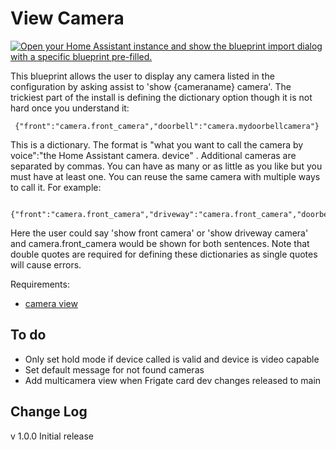 # View Camera


[![Open your Home Assistant instance and show the blueprint import dialog with a specific blueprint pre-filled.](https://my.home-assistant.io/badges/blueprint_import.svg)](https://my.home-assistant.io/redirect/blueprint_import/?blueprint_url=https%3A%2F%2Fraw.githubusercontent.com%2Fdinki%2FView-Assist%2Fmain%2FView+Assist+custom+sentences%2FView+Camera%2Fblueprint-viewcamera.yaml)


This blueprint allows the user to display any camera listed in the configuration by asking assist to 'show \{cameraname\} camera'.  The trickiest part of the install is defining the dictionary option though it is not hard once you understand it:

```
 {"front":"camera.front_camera","doorbell":"camera.mydoorbellcamera"}
```

This is a dictionary.  The format is "what you want to call the camera by voice":"the Home Assistant camera. device" .  Additional cameras are separated by commas.  You can have as many or as little as you like but you must have at least one.  You can reuse the same camera with multiple ways to call it.  For example:

```
 {"front":"camera.front_camera","driveway":"camera.front_camera","doorbell":"camera.mydoorbellcamera"}
```

Here the user could say 'show front camera' or 'show driveway camera' and camera.front_camera would be shown for both sentences.  Note that double quotes are required for defining these dictionaries as single quotes will cause errors.

Requirements:
* [camera view](https://raw.githubusercontent.com/dinki/View-Assist/main/View%20Assist%20dashboard%20and%20views/views/camera/camera.yaml)

## To do

* Only set hold mode if device called is valid and device is video capable
* Set default message for not found cameras
* Add multicamera view when Frigate card dev changes released to main

## Change Log

v 1.0.0 Initial release
